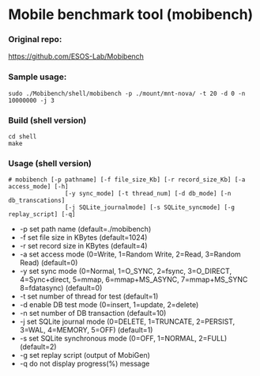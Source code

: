 ﻿Mobile benchmark tool (mobibench)
================================

### Original repo: 
https://github.com/ESOS-Lab/Mobibench

### Sample usage: 

```
sudo ./Mobibench/shell/mobibench -p ./mount/mnt-nova/ -t 20 -d 0 -n 10000000 -j 3
```

### Build (shell version)
```
cd shell
make
```


### Usage (shell version)

	# mobibench [-p pathname] [-f file_size_Kb] [-r record_size_Kb] [-a access_mode] [-h]
                    [-y sync_mode] [-t thread_num] [-d db_mode] [-n db_transcations]
                    [-j SQLite_journalmode] [-s SQLite_syncmode] [-g replay_script] [-q]
                                     
                                     
* -p  set path name (default=./mobibench)
* -f  set file size in KBytes (default=1024)
* -r  set record size in KBytes (default=4)
* -a  set access mode (0=Write, 1=Random Write, 2=Read, 3=Random Read) (default=0)
* -y  set sync mode (0=Normal, 1=O_SYNC, 2=fsync, 3=O_DIRECT, 4=Sync+direct,
                     5=mmap, 6=mmap+MS_ASYNC, 7=mmap+MS_SYNC 8=fdatasync) (default=0)
* -t  set number of thread for test (default=1)
* -d  enable DB test mode (0=insert, 1=update, 2=delete)
* -n  set number of DB transaction (default=10)
* -j  set SQLite journal mode (0=DELETE, 1=TRUNCATE, 2=PERSIST, 3=WAL, 4=MEMORY, 
                               5=OFF) (default=1)
* -s  set SQLite synchronous mode (0=OFF, 1=NORMAL, 2=FULL) (default=2)
* -g  set replay script (output of MobiGen)
* -q  do not display progress(%) message                                                           			

